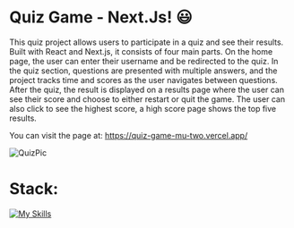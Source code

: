 # Quiz Game - Next.Js! 😃

This quiz project allows users to participate in a quiz and see their results. Built with React and Next.js, it consists of four main parts. On the home page, the user can enter their username and be redirected to the quiz. In the quiz section, questions are presented with multiple answers, and the project tracks time and scores as the user navigates between questions. After the quiz, the result is displayed on a results page where the user can see their score and choose to either restart or quit the game. The user can also click to see the highest score, a high score page shows the top five results.

You can visit the page at: https://quiz-game-mu-two.vercel.app/

![QuizPic](https://github.com/user-attachments/assets/fddadb88-0c0c-444f-949b-1b774da6f81b)

# Stack: 
[![My Skills](https://skillicons.dev/icons?i=nextjs,react,ts,tailwind,postgres,supabase,vercel)](https://skillicons.dev)
